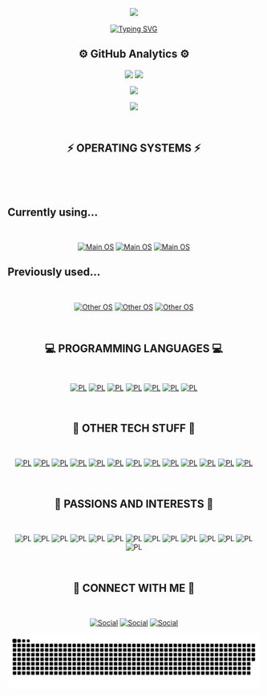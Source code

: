 <p align="center">
<img src="https://capsule-render.vercel.app/api?type=waving&color=timeGradient&height=300&&section=header&text=HI%20THERE!&fontSize=90&fontAlign=50&fontAlignY=30&desc=I%20am%20turtul!&descAlign=50&descSize=30&animation=twinkling">
</p>

<p align="center"> <a href="https://git.io/typing-svg"><img src="https://readme-typing-svg.herokuapp.com?font=Fira+Code&pause=1000&center=true&width=550&lines=Welcome+to+my+Github+profile!;+I+like+AI,+maths+and+programming.+;+I+am+interested+in+quantum+computing." alt="Typing SVG" /></a> </p>

<h2 align="center">⚙️ GitHub Analytics ⚙️</h2>

<p align="center">
<img align="center" width="400" src="https://github-readme-stats.vercel.app/api?username=turtulin&show_icons=true&theme=github_dark&hide_border=true"> 
<img align="center" width="400" src="https://streak-stats.demolab.com?user=turtulin&theme=github-dark&hide_border=true"> 
</p>
<p align="center">
<img align="center" width="400" src="https://github-profile-summary-cards.vercel.app/api/cards/repos-per-language?username=turtulin&theme=github_dark&hide_border=true" > 
</p>
<p align="center">
<img align="center" width="800" src="https://github-profile-summary-cards.vercel.app/api/cards/profile-details?username=turtulin&theme=github_dark&show_icons=true&bg_color=0111111"> 
</p>

<br> <h2 align="center">⚡ OPERATING SYSTEMS ⚡</h2>
<br> <p align="center"> 
<br> <h2 align="left">Currently using...</h2>
<br> <p align="center"> 
[![Main OS](https://img.shields.io/badge/EndeavourOS-7F7FFF?style=for-the-badge&logo=endeavouros&logoColor=ffffff)](https://endeavouros.com/)
[![Main OS](https://img.shields.io/badge/Debian-A81D33?style=for-the-badge&logo=debian&logoColor=ffffff)](https://www.debian.org/)
[![Main OS](https://img.shields.io/badge/Windows-0078D4?style=for-the-badge&logo=windows11&logoColor=ffffff)](https://www.microsoft.com/en-us/windows)
<br> <h2 align="left">Previously used...</h2>
<br> <p align="center"> 
[![Other OS](https://img.shields.io/badge/Ubuntu-E95420?style=for-the-badge&logo=ubuntu&logoColor=ffffff)](https://ubuntu.com/)
[![Other OS](https://img.shields.io/badge/Raspbian-A22846?style=for-the-badge&logo=raspberrypi&logoColor=ffffff)](https://www.raspberrypi.com/software/)
[![Other OS](https://img.shields.io/badge/ParrotOS-40AEF0?style=for-the-badge&logo=linux&logoColor=ffffff)](https://www.parrotsec.org/)
</p>

<br> <h2 align="center">💻 PROGRAMMING LANGUAGES 💻</h2>
<br> <p align="center"> 
[![PL](https://img.shields.io/badge/Java-fb7423?style=for-the-badge)](https://www.java.com/)
[![PL](https://img.shields.io/badge/Silq-01B4E4?style=for-the-badge)](https://silq.ethz.ch/)
[![PL](https://img.shields.io/badge/Python-3776AB?style=for-the-badge&logo=python&logoColor=ffffff)](https://www.python.org/)
[![PL](https://img.shields.io/badge/JavaScript-F7DF1E?style=for-the-badge&logo=javascript&logoColor=ffffff)](https://developer.mozilla.org/en-US/docs/Web/javascript)
[![PL](https://img.shields.io/badge/C-A8B9CC?style=for-the-badge&logo=c&logoColor=ffffff)](https://www.gnu.org/software/gnu-c-manual/gnu-c-manual.html)
[![PL](https://img.shields.io/badge/Haskell-5D4F85?style=for-the-badge&logo=haskell&logoColor=ffffff)](https://www.haskell.org/)
[![PL](https://img.shields.io/badge/R-276DC3?style=for-the-badge&logo=r&logoColor=ffffff)](https://www.r-project.org/)
</p>

<br> <h2 align="center">🤖 OTHER TECH STUFF 🤖</h2>
<br> <p align="center"> 
[![PL](https://img.shields.io/badge/Visual_Studio_Code-007ACC?style=for-the-badge&logo=visualstudiocode&logoColor=ffffff)](https://code.visualstudio.com/)
[![PL](https://img.shields.io/badge/IntelliJ-000000?style=for-the-badge&logo=intellijidea&logoColor=ffffff)](https://www.jetbrains.com/idea/)
[![PL](https://img.shields.io/badge/PyCharm-000000?style=for-the-badge&logo=pycharm&logoColor=ffffff)](https://www.jetbrains.com/pycharm/)
[![PL](https://img.shields.io/badge/Neovim-57A143?style=for-the-badge&logo=neovim&logoColor=ffffff)](https://neovim.io/)
[![PL](https://img.shields.io/badge/Git-F05032?style=for-the-badge&logo=git&logoColor=ffffff)](https://git-scm.com/)
[![PL](https://img.shields.io/badge/Github-181717?style=for-the-badge&logo=github&logoColor=ffffff)](https://github.com/)
[![PL](https://img.shields.io/badge/Raspberry_Pi-A22846?style=for-the-badge&logo=raspberrypi&logoColor=ffffff)](https://www.raspberrypi.com/)
[![PL](https://img.shields.io/badge/Wireshark-1679A7?style=for-the-badge&logo=wireshark&logoColor=ffffff)](https://www.wireshark.org/)
[![PL](https://img.shields.io/badge/Bash-4EAA25?style=for-the-badge&logo=gnubash&logoColor=ffffff)](https://www.gnu.org/software/bash/manual/bash.html)
[![PL](https://img.shields.io/badge/PowerShell-5391FE?style=for-the-badge&logo=powershell&logoColor=ffffff)](https://learn.microsoft.com/en-us/powershell/)
[![PL](https://img.shields.io/badge/Power_BI-F2C811?style=for-the-badge&logo=powerbi&logoColor=ffffff)](https://app.powerbi.com/home)
[![PL](https://img.shields.io/badge/Microsoft_SQL_Server-CC2927?style=for-the-badge&logo=microsoftsqlserver&logoColor=ffffff)](https://dev.mysql.com/)
[![PL](https://img.shields.io/badge/Microsoft_Excel-217346?style=for-the-badge&logo=microsoftexcel&logoColor=ffffff)](https://dev.mysql.com/)
</p>

<br> <h2 align="center">💫 PASSIONS AND INTERESTS 💫</h2>
<br> <p align="center"> 
![PL](https://img.shields.io/badge/Ballet-E9568E?style=for-the-badge)
![PL](https://img.shields.io/badge/Photography-31A8FF?style=for-the-badge&logo=adobephotoshop&logoColor=ffffff)
![PL](https://img.shields.io/badge/Travelling-FF5A5F?style=for-the-badge&logo=airbnb&logoColor=ffffff)
![PL](https://img.shields.io/badge/Movies-E50914?style=for-the-badge&logo=netflix&logoColor=ffffff)
![PL](https://img.shields.io/badge/Music-1DB954?style=for-the-badge&logo=spotify&logoColor=ffffff)
![PL](https://img.shields.io/badge/Dungeons_&_Dragons-ED1C24?style=for-the-badge&logo=dungeonsanddragons&logoColor=ffffff)
![PL](https://img.shields.io/badge/Videogames-E60012?style=for-the-badge&logo=nintendoswitch&logoColor=ffffff)
![PL](https://img.shields.io/badge/Maths_and_Science-DD1100?style=for-the-badge&logo=wolframmathematica&logoColor=ffffff)
![PL](https://img.shields.io/badge/Data_Science-276DC3?style=for-the-badge&logo=r&logoColor=ffffff)
![PL](https://img.shields.io/badge/Computer_Architecture-ED1C24?style=for-the-badge&logo=amd&logoColor=ffffff)
![PL](https://img.shields.io/badge/Machine_Learning-40AEF0?style=for-the-badge)
![PL](https://img.shields.io/badge/AI-ECD53F?style=for-the-badge)
![PL](https://img.shields.io/badge/Research_Methodologies-5C0D34?style=for-the-badge)
![PL](https://img.shields.io/badge/Quantum_Computing-541BAE?style=for-the-badge)
</p>

<br> <h2 align="center">🤝 CONNECT WITH ME 🤝</h2>
<br> <p align="center"> 
[![Social](https://img.shields.io/badge/Telegram-26A5E4?style=for-the-badge&logo=telegram&logoColor=ffffff)](t.me/congenial_potato)
[![Social](https://img.shields.io/badge/Instagram-E4405F?style=for-the-badge&logo=instagram&logoColor=ffffff)](https://www.instagram.com/martamusso_/)
[![Social](https://img.shields.io/badge/LinkedIn-0A66C2?style=for-the-badge&logo=linkedin&logoColor=ffffff)](www.linkedin.com/in/marta-musso-79bb3b255)
</p>

![Snake animation](https://raw.githubusercontent.com/turtulin/turtulin/output/github-contribution-grid-snake-dark.svg)
